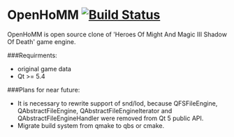OpenHoMM  [![Build Status](https://travis-ci.org/Kaffeine/openhomm.svg?branch=master)](https://travis-ci.org/Kaffeine/openhomm)
========

OpenHoMM is open source clone of 'Heroes Of Might And Magic III Shadow Of Death' game engine.

###Requirments:
* original game data
* Qt >= 5.4

###Plans for near future:
* It is necessary to rewrite support of snd/lod, because QFSFileEngine, QAbstractFileEngine, QAbstractFileEngineIterator and QAbstractFileEngineHandler were removed from Qt 5 public API.
* Migrate build system from qmake to qbs or cmake.
